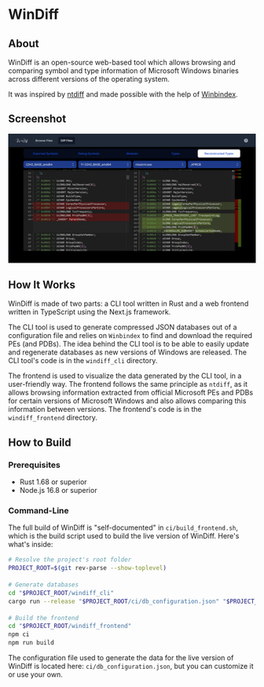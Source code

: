 # WinDiff

## About

WinDiff is an open-source web-based tool which allows browsing and comparing symbol and type information of Microsoft Windows binaries across different versions of the operating system.

It was inspired by [ntdiff](https://github.com/ntdiff/ntdiff) and made possible
with the help of [Winbindex](https://github.com/m417z/winbindex).

## Screenshot

<img src="./docs/static/windiff_screenshot.png" alt="Screenshot of WinDiff">

## How It Works

WinDiff is made of two parts: a CLI tool written in Rust and a web frontend
written in TypeScript using the Next.js framework.

The CLI tool is used to generate compressed JSON databases out of a
configuration file and relies on `Winbindex` to find and download the required
PEs (and PDBs). The idea behind the CLI tool is to be able to easily update and
regenerate databases as new versions of Windows are released. The CLI tool's
code is in the `windiff_cli` directory.

The frontend is used to visualize the data generated by the CLI tool, in a
user-friendly way. The frontend follows the same principle as `ntdiff`, as it
allows browsing information extracted from official Microsoft PEs and PDBs for
certain versions of Microsoft Windows and also allows comparing this information
between versions. The frontend's code is in the `windiff_frontend` directory.

## How to Build

### Prerequisites

- Rust 1.68 or superior
- Node.js 16.8 or superior

### Command-Line

The full build of WinDiff is "self-documented" in `ci/build_frontend.sh`, which
is the build script used to build the live version of WinDiff. Here's what's inside:

```bash
# Resolve the project's root folder
PROJECT_ROOT=$(git rev-parse --show-toplevel)

# Generate databases
cd "$PROJECT_ROOT/windiff_cli"
cargo run --release "$PROJECT_ROOT/ci/db_configuration.json" "$PROJECT_ROOT/windiff_frontend/public/"

# Build the frontend
cd "$PROJECT_ROOT/windiff_frontend"
npm ci
npm run build
```

The configuration file used to generate the data for the live version of WinDiff
is located here: `ci/db_configuration.json`, but you can customize it or use
your own.
